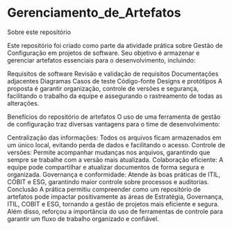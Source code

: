 # Gerenciamento_de_Artefatos
Sobre este repositório

Este repositório foi criado como parte da atividade prática sobre Gestão de Configuração em projetos de software. Seu objetivo é armazenar e gerenciar artefatos essenciais para o desenvolvimento, incluindo:

Requisitos de software
Revisão e validação de requisitos
Documentações adjacentes
Diagramas
Casos de teste
Código-fonte
Designs e protótipos
A proposta é garantir organização, controle de versões e segurança, facilitando o trabalho da equipe e assegurando o rastreamento de todas as alterações.

Benefícios do repositório de artefatos
O uso de uma ferramenta de gestão de configuração traz diversas vantagens para o time de desenvolvimento:

Centralização das informações: Todos os arquivos ficam armazenados em um único local, evitando perda de dados e facilitando o acesso.
Controle de versões: Permite acompanhar mudanças nos arquivos, garantindo que sempre se trabalhe com a versão mais atualizada.
Colaboração eficiente: A equipe pode compartilhar e atualizar documentos de forma segura e organizada.
Governança e conformidade: Atende às boas práticas de ITIL, COBIT e ESG, garantindo maior controle sobre processos e auditorias.
Conclusão
A prática permitiu compreender como um repositório de artefatos pode impactar positivamente as áreas de Estratégia, Governança, ITIL, COBIT e ESG, tornando a gestão de projetos mais eficiente e segura. Além disso, reforçou a importância do uso de ferramentas de controle para garantir um fluxo de trabalho organizado e confiável.
